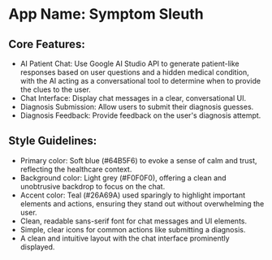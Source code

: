 # **App Name**: Symptom Sleuth

## Core Features:

- AI Patient Chat: Use Google AI Studio API to generate patient-like responses based on user questions and a hidden medical condition, with the AI acting as a conversational tool to determine when to provide the clues to the user.
- Chat Interface: Display chat messages in a clear, conversational UI.
- Diagnosis Submission: Allow users to submit their diagnosis guesses.
- Diagnosis Feedback: Provide feedback on the user's diagnosis attempt.

## Style Guidelines:

- Primary color: Soft blue (#64B5F6) to evoke a sense of calm and trust, reflecting the healthcare context.
- Background color: Light grey (#F0F0F0), offering a clean and unobtrusive backdrop to focus on the chat.
- Accent color: Teal (#26A69A) used sparingly to highlight important elements and actions, ensuring they stand out without overwhelming the user.
- Clean, readable sans-serif font for chat messages and UI elements.
- Simple, clear icons for common actions like submitting a diagnosis.
- A clean and intuitive layout with the chat interface prominently displayed.
